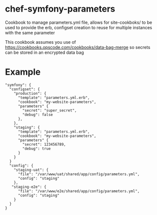 # chef-symfony-parameters
Cookbook to manage parameters.yml file, allows for site-cookboks/ to be used to provide the erb, configset creation to reuse for multiple instances with the same parameter

This cookbook assumes you use of https://cookbooks.opscode.com/cookbooks/data-bag-merge so secrets can be stored in an encrypted data bag

# Example
```
"symfony": {
  "configset": {
    "production": {
      "template": "parameters.yml.erb",
      "cookbook": "my-website-parameters",
      "parameters" {
        "secret": "super_secret",
        "debug": false
      },
    },
    "staging": {
      "template": "parameters.yml.erb",
      "cookbook": "my-website-parameters",
      "parameters" {
        "secret": 123456789,
        "debug": true
      }
    }
  }
  "config": {
    "staging-uat": {
      "file": "/var/www/uat/shared/app/config/parameters.yml",
      "config": "staging"
    },
   "staging-e2e": {
      "file": "/var/www/e2e/shared/app/config/parameters.yml",
      "config": "staging"
    }
  }
}
```
